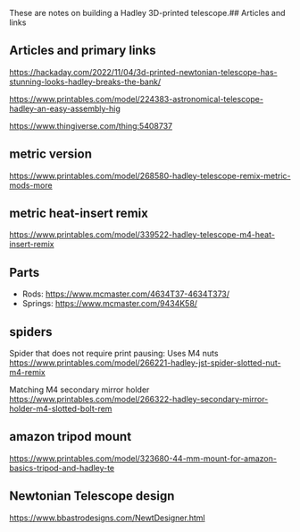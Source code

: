 These are notes on building a Hadley 3D-printed telescope.## Articles and links

## Articles and primary links

https://hackaday.com/2022/11/04/3d-printed-newtonian-telescope-has-stunning-looks-hadley-breaks-the-bank/

https://www.printables.com/model/224383-astronomical-telescope-hadley-an-easy-assembly-hig

https://www.thingiverse.com/thing:5408737

## metric version 

https://www.printables.com/model/268580-hadley-telescope-remix-metric-mods-more

## metric heat-insert remix

https://www.printables.com/model/339522-hadley-telescope-m4-heat-insert-remix

## Parts

- Rods: https://www.mcmaster.com/4634T37-4634T373/
- Springs: https://www.mcmaster.com/9434K58/
  
## spiders

Spider that does not require print pausing:
Uses M4 nuts
https://www.printables.com/model/266221-hadley-jst-spider-slotted-nut-m4-remix

Matching M4 secondary mirror holder
https://www.printables.com/model/266322-hadley-secondary-mirror-holder-m4-slotted-bolt-rem


## amazon tripod mount

https://www.printables.com/model/323680-44-mm-mount-for-amazon-basics-tripod-and-hadley-te

## Newtonian Telescope design

https://www.bbastrodesigns.com/NewtDesigner.html